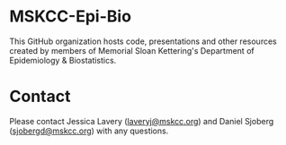 # MSKCC-Epi-Bio

This GitHub organization hosts code, presentations and other resources created by members of Memorial Sloan Kettering's Department of Epidemiology & Biostatistics.

# Contact

Please contact Jessica Lavery (<laveryj@mskcc.org>) and Daniel Sjoberg (<sjobergd@mskcc.org>) with any questions.
